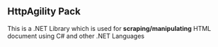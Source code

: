## HttpAgility Pack
This is a .NET Library which is used for __scraping/manipulating__ HTML document using C# and other .NET Languages
